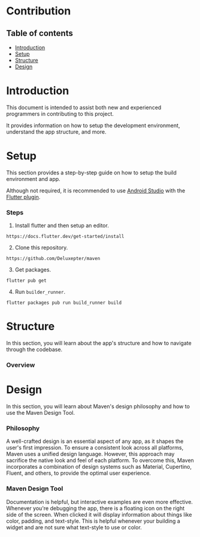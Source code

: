 # Contribution

## Table of contents
- [Introduction](#introduction)
- [Setup](#setup)
- [Structure](#structure)
- [Design](#design)

# Introduction
This document is intended to assist both new and experienced programmers in contributing to this project. 

It provides information on how to setup the development environment, understand the app structure, and more.

# Setup
This section provides a step-by-step guide on how to setup the build environment and app. 

Although not required, it is recommended to use [Android Studio](https://developer.android.com/studio/) with the [Flutter plugin](https://plugins.jetbrains.com/plugin/9212-flutter).

### Steps
1. Install flutter and then setup an editor.
```
https://docs.flutter.dev/get-started/install
```

2. Clone this repository.
```
https://github.com/Deluxepter/maven
```

3. Get packages.
```
flutter pub get
```

4. Run `builder_runner`.
```
flutter packages pub run build_runner build
```

# Structure
In this section, you will learn about the app's structure and how to navigate through the codebase.

### Overview



# Design
In this section, you will learn about Maven's design philosophy and how to use the Maven Design Tool. 

### Philosophy 
A well-crafted design is an essential aspect of any app, as it shapes the user's first impression. To ensure a consistent look across all platforms, Maven uses a unified design language. However, this approach may sacrifice the native look and feel of each platform. To overcome this, Maven incorporates a combination of design systems such as Material, Cupertino, Fluent, and others, to provide the optimal user experience.

### Maven Design Tool 
Documentation is helpful, but interactive examples are even more effective. Whenever you're debugging the app, there is a floating icon on the right side of the screen. When clicked it will display information about things like color, padding, and text-style. This is helpful whenever your building a widget and are not sure what text-style to use or color.

